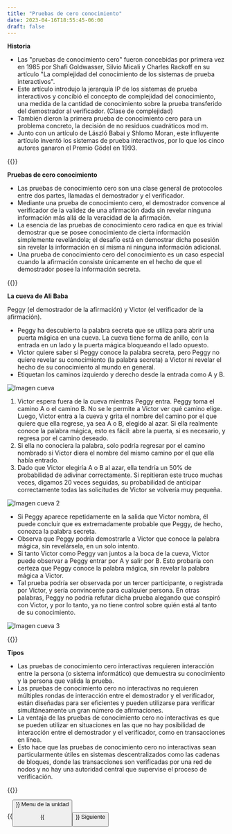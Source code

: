 ```yaml
---
title: "Pruebas de cero conocimiento"
date: 2023-04-16T18:55:45-06:00
draft: false
---
```


**Historia**

- Las "pruebas de conocimiento cero" fueron concebidas por primera vez en 1985 por Shafi Goldwasser, Silvio Micali y Charles Rackoff en su artículo "La complejidad del conocimiento de los sistemas de prueba interactivos".
- Este artículo introdujo la jerarquía IP de los sistemas de prueba interactivos y concibió el concepto de complejidad del conocimiento, una medida de la cantidad de conocimiento sobre la prueba transferido del demostrador al verificador. (Clase de complejidad)
- También dieron la primera prueba de conocimiento cero para un problema concreto, la decisión de no residuos cuadráticos mod m.
- Junto con un artículo de László Babai y Shlomo Moran, este influyente artículo inventó los sistemas de prueba interactivos, por lo que los cinco autores ganaron el Premio Gödel en 1993.

{{<salto>}}

**Pruebas de cero conocimiento**

- Las pruebas de conocimiento cero son una clase general de protocolos entre dos partes, llamadas el demostrador y el verificador.
- Mediante una prueba de conocimiento cero, el demostrador convence al verificador de la validez de una afirmación dada sin revelar ninguna información más allá de la veracidad de la afirmación.
- La esencia de las pruebas de conocimiento cero radica en que es trivial demostrar que se posee conocimiento de cierta información simplemente revelándola; el desafío está en demostrar dicha posesión sin revelar la información en sí misma ni ninguna información adicional.
- Una prueba de conocimiento cero del conocimiento es un caso especial cuando la afirmación consiste únicamente en el hecho de que el demostrador posee la información secreta.

{{<salto>}}

**La cueva de Ali Baba**

Peggy (el demostrador de la afirmación) y Victor (el verificador de la afirmación).

- Peggy ha descubierto la palabra secreta que se utiliza para abrir una puerta mágica en una cueva. La cueva tiene forma de anillo, con la entrada en un lado y la puerta mágica bloqueando el lado opuesto.
- Victor quiere saber si Peggy conoce la palabra secreta, pero Peggy no quiere revelar su conocimiento (la palabra secreta) a Victor ni revelar el hecho de su conocimiento al mundo en general.
- Etiquetan los caminos izquierdo y derecho desde la entrada como A y B.

![Imagen cueva](/posts/img/unidad2/cueva.webp)

1. Victor espera fuera de la cueva mientras Peggy entra. Peggy toma el camino A o el camino B. No se le permite a Victor ver qué camino elige. Luego, Victor entra a la cueva y grita el nombre del camino por el que quiere que ella regrese, ya sea A o B, elegido al azar. Si ella realmente conoce la palabra mágica, esto es fácil: abre la puerta, si es necesario, y regresa por el camino deseado.
2. Si ella no conociera la palabra, solo podría regresar por el camino nombrado si Victor diera el nombre del mismo camino por el que ella había entrado.
3. Dado que Victor elegiría A o B al azar, ella tendría un 50% de probabilidad de adivinar correctamente. Si repitieran este truco muchas veces, digamos 20 veces seguidas, su probabilidad de anticipar correctamente todas las solicitudes de Victor se volvería muy pequeña.

![Imagen cueva 2](/posts/img/unidad2/cuevaDos.webp)

- Si Peggy aparece repetidamente en la salida que Victor nombra, él puede concluir que es extremadamente probable que Peggy, de hecho, conozca la palabra secreta.
- Observa que Peggy podría demostrarle a Victor que conoce la palabra mágica, sin revelársela, en un solo intento.
- Si tanto Victor como Peggy van juntos a la boca de la cueva, Victor puede observar a Peggy entrar por A y salir por B. Esto probaría con certeza que Peggy conoce la palabra mágica, sin revelar la palabra mágica a Victor.
- Tal prueba podría ser observada por un tercer participante, o registrada por Victor, y sería convincente para cualquier persona. En otras palabras, Peggy no podría refutar dicha prueba alegando que conspiró con Victor, y por lo tanto, ya no tiene control sobre quién está al tanto de su conocimiento.

![Imagen cueva 3](/posts/img/unidad2/cuevaTres.webp)

{{<salto>}}

**Tipos**

- Las pruebas de conocimiento cero interactivas requieren interacción entre la persona (o sistema informático) que demuestra su conocimiento y la persona que valida la prueba.
- Las pruebas de conocimiento cero no interactivas no requieren múltiples rondas de interacción entre el demostrador y el verificador, están diseñadas para ser eficientes y pueden utilizarse para verificar simultáneamente un gran número de afirmaciones.
- La ventaja de las pruebas de conocimiento cero no interactivas es que se pueden utilizar en situaciones en las que no hay posibilidad de interacción entre el demostrador y el verificador, como en transacciones en línea.
- Esto hace que las pruebas de conocimiento cero no interactivas sean particularmente útiles en sistemas descentralizados como las cadenas de bloques, donde las transacciones son verificadas por una red de nodos y no hay una autoridad central que supervise el proceso de verificación.

{{<salto>}}

{{<button class=myButtonTwo relref="/posts/curso/unidad2/unidadDos.md">}} Menu de la unidad

{{<button class=myButton relref="/posts/curso/unidad2/pruebasCeroConocimiento/video.md">}} Siguiente
